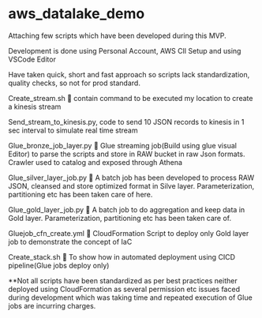# aws_datalake_demo
Attaching few scripts which have been developed during this MVP.

Development is done using Personal Account, AWS ClI Setup and using VSCode Editor

Have taken quick, short and fast approach so scripts lack standardization, quality checks, so not for prod standard.

Create_stream.sh  contain command to be executed my location to create a kinesis stream

Send_stream_to_kinesis.py, code to send 10 JSON records to kinesis in 1 sec interval to simulate real time stream

Glue_bronze_job_layer.py  Glue streaming job(Build using glue visual Editor) to parse the scripts and store in RAW bucket in raw Json formats. Crawler used to catalog and exposed through Athena

Glue_silver_layer_job.py  A batch job has been developed to process RAW JSON, cleansed and store optimized format in Silve layer. Parameterization, partitioning etc has been taken care of here.

Glue_gold_layer_job.py  A batch job to do aggregation and keep data in Gold layer. Parameterization, partitioning etc has been taken care of. 

Gluejob_cfn_create.yml  CloudFormation Script to deploy only Gold layer job to demonstrate the concept of IaC 

Create_stack.sh  To show how in automated deployment using CICD pipeline(Glue jobs deploy only)

**Not all scripts have been standardized as per best practices neither deployed using CloudFormation 
as several permission etc issues faced  during development which was taking time and repeated execution of Glue jobs are incurring charges. 

